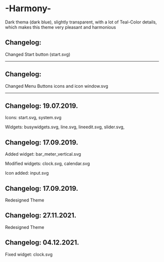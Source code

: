 # -Harmony-
Dark thema (dark blue), slightly transparent, with a lot of Teal-Color details, which makes this theme very pleasant and harmonious

Changelog:
----------

Changed Start button (start.svg)
________________________________

Changelog:
-----------

Changed Menu Buttons icons
and icon window.svg
________________________

Changelog: 19.07.2019. 
--------------------

Icons: start.svg, system.svg

Widgets: busywidgets.svg, line.svg, lineedit.svg, slider.svg,

Changelog: 17.09.2019.
----------------------

Added widget: bar_meter_vertical.svg

Modified widgets: clock.svg, calendar.svg

Icon added: input.svg

Changelog: 17.09.2019.
----------------------

Redesigned Theme

Changelog: 27.11.2021.
----------------------

Redesigned Theme

Changelog: 04.12.2021.
----------------------

Fixed widget: clock.svg

